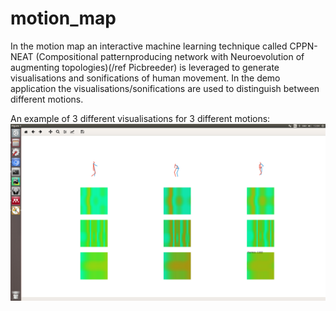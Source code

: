 # motion_map
In the motion map an interactive machine learning technique called CPPN-NEAT (Compositional patternproducing network with Neuroevolution of augmenting topologies)(/ref Picbreeder) is leveraged to generate visualisations and sonifications of human movement. In the demo application the visualisations/sonifications are used to distinguish between different motions.

An example of 3 different visualisations for 3 different motions:
![Visualisation](https://github.com/MetaDev/motion_map/blob/master/visualisation.png?raw=true)
